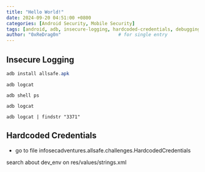 ```yaml
---
title: "Hello World!"
date: 2024-09-20 04:51:00 +0800
categories: [Android Security, Mobile Security]
tags: [android, adb, insecure-logging, hardcoded-credentials, debugging, mobile-security, reverse-engineering]
author: "0xReDrag0n"                     # for single entry
---
```


## Insecure Logging

```powershell
adb install allsafe.apk
```

```
adb logcat
```

```
adb shell ps
```

```
adb logcat
```

```
adb logcat | findstr "3371"
```

## Hardcoded Credentials
- go to file infosecadventures.allsafe.challenges.HardcodedCredentials

search about dev_env on res/values/strings.xml